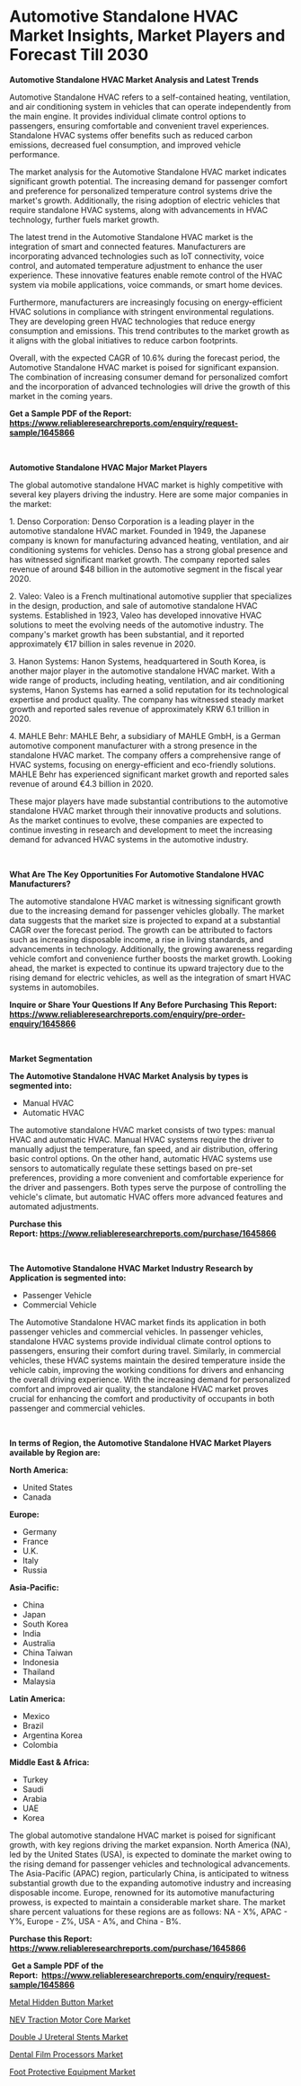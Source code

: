 <p><h1>Automotive Standalone HVAC Market Insights, Market Players and Forecast Till 2030</h1></p><p><strong>Automotive Standalone HVAC Market Analysis and Latest Trends</strong></p>
<p><p>Automotive Standalone HVAC refers to a self-contained heating, ventilation, and air conditioning system in vehicles that can operate independently from the main engine. It provides individual climate control options to passengers, ensuring comfortable and convenient travel experiences. Standalone HVAC systems offer benefits such as reduced carbon emissions, decreased fuel consumption, and improved vehicle performance.</p><p>The market analysis for the Automotive Standalone HVAC market indicates significant growth potential. The increasing demand for passenger comfort and preference for personalized temperature control systems drive the market's growth. Additionally, the rising adoption of electric vehicles that require standalone HVAC systems, along with advancements in HVAC technology, further fuels market growth.</p><p>The latest trend in the Automotive Standalone HVAC market is the integration of smart and connected features. Manufacturers are incorporating advanced technologies such as IoT connectivity, voice control, and automated temperature adjustment to enhance the user experience. These innovative features enable remote control of the HVAC system via mobile applications, voice commands, or smart home devices.</p><p>Furthermore, manufacturers are increasingly focusing on energy-efficient HVAC solutions in compliance with stringent environmental regulations. They are developing green HVAC technologies that reduce energy consumption and emissions. This trend contributes to the market growth as it aligns with the global initiatives to reduce carbon footprints.</p><p>Overall, with the expected CAGR of 10.6% during the forecast period, the Automotive Standalone HVAC market is poised for significant expansion. The combination of increasing consumer demand for personalized comfort and the incorporation of advanced technologies will drive the growth of this market in the coming years.</p></p>
<p><strong>Get a Sample PDF of the Report:&nbsp; <a href="https://www.reliableresearchreports.com/enquiry/request-sample/1645866">https://www.reliableresearchreports.com/enquiry/request-sample/1645866</a></strong></p>
<p>&nbsp;</p>
<p><strong>Automotive Standalone HVAC Major Market Players</strong></p>
<p><p>The global automotive standalone HVAC market is highly competitive with several key players driving the industry. Here are some major companies in the market:</p><p>1. Denso Corporation: Denso Corporation is a leading player in the automotive standalone HVAC market. Founded in 1949, the Japanese company is known for manufacturing advanced heating, ventilation, and air conditioning systems for vehicles. Denso has a strong global presence and has witnessed significant market growth. The company reported sales revenue of around $48 billion in the automotive segment in the fiscal year 2020.</p><p>2. Valeo: Valeo is a French multinational automotive supplier that specializes in the design, production, and sale of automotive standalone HVAC systems. Established in 1923, Valeo has developed innovative HVAC solutions to meet the evolving needs of the automotive industry. The company's market growth has been substantial, and it reported approximately €17 billion in sales revenue in 2020.</p><p>3. Hanon Systems: Hanon Systems, headquartered in South Korea, is another major player in the automotive standalone HVAC market. With a wide range of products, including heating, ventilation, and air conditioning systems, Hanon Systems has earned a solid reputation for its technological expertise and product quality. The company has witnessed steady market growth and reported sales revenue of approximately KRW 6.1 trillion in 2020.</p><p>4. MAHLE Behr: MAHLE Behr, a subsidiary of MAHLE GmbH, is a German automotive component manufacturer with a strong presence in the standalone HVAC market. The company offers a comprehensive range of HVAC systems, focusing on energy-efficient and eco-friendly solutions. MAHLE Behr has experienced significant market growth and reported sales revenue of around €4.3 billion in 2020.</p><p>These major players have made substantial contributions to the automotive standalone HVAC market through their innovative products and solutions. As the market continues to evolve, these companies are expected to continue investing in research and development to meet the increasing demand for advanced HVAC systems in the automotive industry.</p></p>
<p>&nbsp;</p>
<p><strong>What Are The Key Opportunities For Automotive Standalone HVAC Manufacturers?</strong></p>
<p><p>The automotive standalone HVAC market is witnessing significant growth due to the increasing demand for passenger vehicles globally. The market data suggests that the market size is projected to expand at a substantial CAGR over the forecast period. The growth can be attributed to factors such as increasing disposable income, a rise in living standards, and advancements in technology. Additionally, the growing awareness regarding vehicle comfort and convenience further boosts the market growth. Looking ahead, the market is expected to continue its upward trajectory due to the rising demand for electric vehicles, as well as the integration of smart HVAC systems in automobiles.</p></p>
<p><strong>Inquire or Share Your Questions If Any Before Purchasing This Report: <a href="https://www.reliableresearchreports.com/enquiry/pre-order-enquiry/1645866">https://www.reliableresearchreports.com/enquiry/pre-order-enquiry/1645866</a></strong></p>
<p>&nbsp;</p>
<p><strong>Market Segmentation</strong></p>
<p><strong>The Automotive Standalone HVAC Market Analysis by types is segmented into:</strong></p>
<p><ul><li>Manual HVAC</li><li>Automatic HVAC</li></ul></p>
<p><p>The automotive standalone HVAC market consists of two types: manual HVAC and automatic HVAC. Manual HVAC systems require the driver to manually adjust the temperature, fan speed, and air distribution, offering basic control options. On the other hand, automatic HVAC systems use sensors to automatically regulate these settings based on pre-set preferences, providing a more convenient and comfortable experience for the driver and passengers. Both types serve the purpose of controlling the vehicle's climate, but automatic HVAC offers more advanced features and automated adjustments.</p></p>
<p><strong>Purchase this Report:&nbsp;<a href="https://www.reliableresearchreports.com/purchase/1645866">https://www.reliableresearchreports.com/purchase/1645866</a></strong></p>
<p>&nbsp;</p>
<p><strong>The Automotive Standalone HVAC Market Industry Research by Application is segmented into:</strong></p>
<p><ul><li>Passenger Vehicle</li><li>Commercial Vehicle</li></ul></p>
<p><p>The Automotive Standalone HVAC market finds its application in both passenger vehicles and commercial vehicles. In passenger vehicles, standalone HVAC systems provide individual climate control options to passengers, ensuring their comfort during travel. Similarly, in commercial vehicles, these HVAC systems maintain the desired temperature inside the vehicle cabin, improving the working conditions for drivers and enhancing the overall driving experience. With the increasing demand for personalized comfort and improved air quality, the standalone HVAC market proves crucial for enhancing the comfort and productivity of occupants in both passenger and commercial vehicles.</p></p>
<p>&nbsp;</p>
<p><strong>In terms of Region, the Automotive Standalone HVAC Market Players available by Region are:</strong></p>
<p>
    <p> <strong> North America: </strong>
        <ul>
            <li>United States</li>
            <li>Canada</li>
        </ul>
        </p> 
    <p> <strong> Europe: </strong>
        <ul>
            <li>Germany</li>
            <li>France</li>
            <li>U.K.</li>
            <li>Italy</li>
            <li>Russia</li>
        </ul>
        </p> 
    <p> <strong> Asia-Pacific: </strong>
        <ul>
            <li>China</li>
            <li>Japan</li>
            <li>South Korea</li>
            <li>India</li>
            <li>Australia</li>
            <li>China Taiwan</li>
            <li>Indonesia</li>
            <li>Thailand</li>
            <li>Malaysia</li>
        </ul>
        </p> 
    <p> <strong> Latin America: </strong>
        <ul>
            <li>Mexico</li>
            <li>Brazil</li>
            <li>Argentina Korea</li>
            <li>Colombia</li>
        </ul>
        </p> 
    <p> <strong> Middle East & Africa: </strong>
        <ul>
            <li>Turkey</li>
            <li>Saudi</li>
            <li>Arabia</li>
            <li>UAE</li>
            <li>Korea</li>
        </ul>
    </p>
    </p>
<p><p>The global automotive standalone HVAC market is poised for significant growth, with key regions driving the market expansion. North America (NA), led by the United States (USA), is expected to dominate the market owing to the rising demand for passenger vehicles and technological advancements. The Asia-Pacific (APAC) region, particularly China, is anticipated to witness substantial growth due to the expanding automotive industry and increasing disposable income. Europe, renowned for its automotive manufacturing prowess, is expected to maintain a considerable market share. The market share percent valuations for these regions are as follows: NA - X%, APAC - Y%, Europe - Z%, USA - A%, and China - B%.</p></p>
<p><strong>Purchase this Report: <a href="https://www.reliableresearchreports.com/purchase/1645866">https://www.reliableresearchreports.com/purchase/1645866</a></strong></p>
<p>&nbsp;<strong>Get a Sample PDF of the Report:&nbsp;&nbsp;<a href="https://www.reliableresearchreports.com/enquiry/request-sample/1645866">https://www.reliableresearchreports.com/enquiry/request-sample/1645866</a></strong></p>
<p><strong></strong></p>
<p><p><a href="https://www.linkedin.com/pulse/metal-hidden-button-market-challenges-opportunities-growth-md0kf/">Metal Hidden Button Market</a></p><p><a href="https://github.com/Paul14Anderson63/Market-Research-Report-List-1/blob/main/nev-traction-motor-core-market.md">NEV Traction Motor Core Market</a></p><p><a href="https://medium.com/@orinsmitham1985/double-j-ureteral-stents-market-comprehensive-assessment-by-type-application-and-geography-71a1628ea6f0">Double J Ureteral Stents Market</a></p><p><a href="https://medium.com/@carrolltorp/dental-film-processors-market-trends-and-market-analysis-forecasted-for-period-2023-2030-f26bee9715ff">Dental Film Processors Market</a></p><p><a href="https://www.linkedin.com/pulse/foot-protective-equipment-market-research-report-unlocks-elissame-hiwge/">Foot Protective Equipment Market</a></p></p>